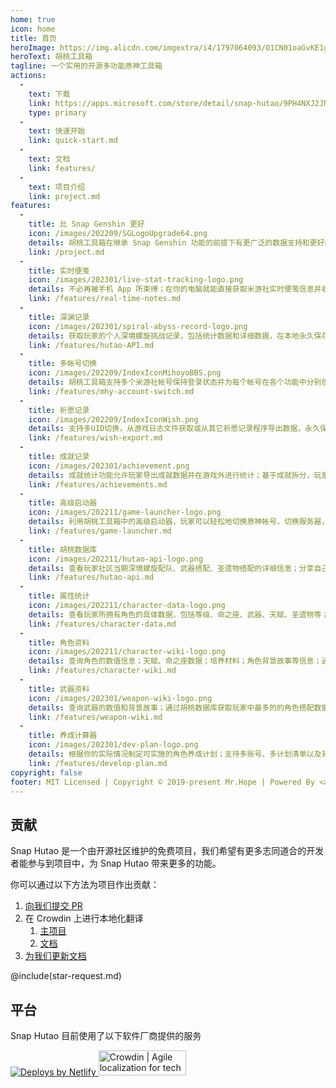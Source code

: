 ```yaml
---
home: true
icon: home
title: 首页
heroImage: https://img.alicdn.com/imgextra/i4/1797064093/O1CN01oaGvKE1g6dut0pICS_!!1797064093.png
heroText: 胡桃工具箱
tagline: 一个实用的开源多功能原神工具箱
actions:
  - 
    text: 下载
    link: https://apps.microsoft.com/store/detail/snap-hutao/9PH4NXJ2JN52
    type: primary
  - 
    text: 快速开始
    link: quick-start.md
  - 
    text: 文档
    link: features/
  - 
    text: 项目介绍
    link: project.md
features:
  - 
    title: 比 Snap Genshin 更好
    icon: /images/202209/SGLogoUpgrade64.png
    details: 胡桃工具箱在继承 Snap Genshin 功能的前提下有更广泛的数据支持和更好的客户端性能表现
    link: /project.md
  - 
    title: 实时便笺
    icon: /images/202301/live-stat-tracking-logo.png
    details: 不必再被手机 App 所束缚；在你的电脑就能直接获取米游社实时便笺信息并收到 Windows 原生通知提示
    link: /features/real-time-notes.md
  - 
    title: 深渊记录
    icon: /images/202301/spiral-abyss-record-logo.png
    details: 获取玩家的个人深境螺旋挑战记录，包括统计数据和详细数据，在本地永久保存往期深境螺旋挑战记录
    link: /features/hutao-API.md
  - 
    title: 多帐号切换
    icon: /images/202209/IndexIconMihoyoBBS.png
    details: 胡桃工具箱支持多个米游社帐号保持登录状态并为每个帐号在各个功能中分别创建档案，玩家可以轻松管理他们的多个帐号
    link: /features/mhy-account-switch.md
  - 
    title: 祈愿记录
    icon: /images/202209/IndexIconWish.png
    details: 支持多UID切换，从游戏日志文件获取或从其它祈愿记录程序导出数据，永久保留玩家的祈愿记录
    link: /features/wish-export.md
  - 
    title: 成就记录
    icon: /images/202301/achievement.png
    details: 成就统计功能允许玩家导出成就数据并在游戏外进行统计；基于成就拆分，玩家可以对隐藏成就的阶段性目标进行管理
    link: /features/achievements.md
  - 
    title: 高级启动器
    icon: /images/202211/game-launcher-logo.png
    details: 利用胡桃工具箱中的高级启动器，玩家可以轻松地切换原神帐号，切换服务器，修改游戏窗口设置并进一步探索更多高级功能
    link: /features/game-launcher.md
  - 
    title: 胡桃数据库
    icon: /images/202211/hutao-api-logo.png
    details: 查看玩家社区当期深境螺旋配队、武器搭配、圣遗物搭配的详细信息；分享自己的深境螺旋阵容配置
    link: /features/hutao-api.md
  - 
    title: 属性统计
    icon: /images/202211/character-data-logo.png
    details: 查看玩家所拥有角色的具体数据，包括等级、命之座、武器、天赋、圣遗物等；自动计算圣遗物评分和双爆评分
    link: /features/character-data.md
  - 
    title: 角色资料
    icon: /images/202211/character-wiki-logo.png
    details: 查询角色的数值信息；天赋、命之座数据；培养材料；角色背景故事等信息；通过胡桃数据库获取玩家中最多的武器和圣遗物搭配方案
    link: /features/character-wiki.md
  - 
    title: 武器资料
    icon: /images/202301/weapon-wiki-logo.png
    details: 查询武器的数值和背景故事；通过胡桃数据库获取玩家中最多的的角色搭配数据
    link: /features/weapon-wiki.md
  - 
    title: 养成计算器
    icon: /images/202301/dev-plan-logo.png
    details: 根据你的实际情况制定可实施的角色养成计划；支持多账号、多计划清单以及背包物品记录
    link: /features/develop-plan.md
copyright: false
footer: MIT Licensed | Copyright © 2019-present Mr.Hope | Powered By <a href="https://www.netlify.com/">Netlify</a>
---
```


## 贡献

Snap Hutao 是一个由开源社区维护的免费项目，我们希望有更多志同道合的开发者能参与到项目中，为 Snap Hutao 带来更多的功能。

你可以通过以下方法为项目作出贡献：
1. [向我们提交 PR](https://github.com/DGP-Studio/Snap.Hutao/pulls)
2. 在 Crowdin 上进行本地化翻译
   1. [主项目](https://translate.hut.ao/)
   2. [文档](https://translate-docs.hut.ao/)
3. [为我们更新文档](https://github.com/DGP-Studio/Snap.Hutao.Docs)

@include(star-request.md)

## 平台
Snap Hutao 目前使用了以下软件厂商提供的服务

<a href="https://www.netlify.com"> <img src="https://www.netlify.com/v3/img/components/netlify-light.svg" alt="Deploys by Netlify" /> </a>
<a href="https://crowdin.com/?utm_source=badge&utm_medium=referral&utm_campaign=badge-add-on" rel="nofollow"><img style="width:140;height:40px" src="https://badges.crowdin.net/badge/light/crowdin-on-dark.png" srcset="https://badges.crowdin.net/badge/light/crowdin-on-dark.png 1x,https://badges.crowdin.net/badge/light/crowdin-on-dark@2x.png 2x" alt="Crowdin | Agile localization for tech companies" /></a>
